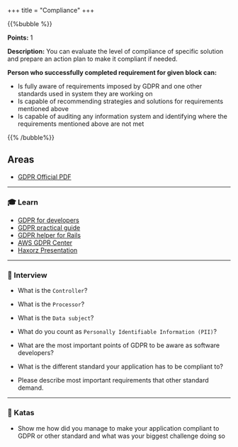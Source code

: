 +++
title = "Compliance"
+++

{{%bubble %}}

**Points:** 1

**Description:** You can evaluate the level of compliance of specific solution and prepare an action plan to make it compliant if needed.

**Person who successfully completed requirement for given block can:**

- Is fully aware of requirements imposed by GDPR and one other standards used in system they are working on
- Is capable of recommending strategies and solutions for requirements mentioned above
- Is capable of auditing any information system and identifying where the requirements mentioned above are not met

{{% /bubble%}}

## Areas

- [GDPR Official PDF](https://gdpr-info.eu/)
---

### 🎓 Learn
- [GDPR for developers](https://www.slideshare.net/Bozho/gdpr-for-developers)
- [GDPR practical guide](https://techblog.bozho.net/gdpr-practical-guide-developers/)
- [GDPR helper for Rails](https://github.com/prey/gdpr_rails)
- [AWS GDPR Center](https://aws.amazon.com/compliance/gdpr-center/)
- [Haxorz Presentation](https://www.youtube.com/watch?v=WPv-jbIfIfM)
---

### 🎤 Interview
- What is the `Controller`?
- What is the `Processor`?
- What is the `Data subject`?
- What do you count as `Personally Identifiable Information (PII)`?
- What are the most important points of GDPR to be aware as software developers?

- What is the different standard your application has to be compliant to?
- Please describe most important requirements that other standard demand.
---

### 📝 Katas
- Show me how did you manage to make your application compliant to GDPR or other standard and what was your biggest challenge doing so
